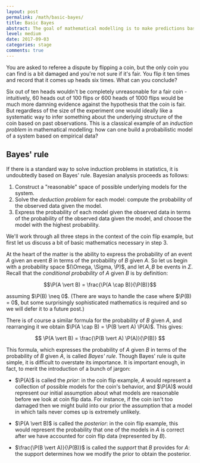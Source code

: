 ```yaml
---
layout: post
permalink: /math/basic-bayes/
title: Basic Bayes
abstract: The goal of mathematical modelling is to make predictions based on limited data. The Bayesian approach to this problem is to organize the data we have into a probabilistic model which is "most likely" to explain it. This post introduces Bayes rule and the language of conditional probability in which it is expressed.
level: medium
date: 2017-09-03
categories: stage
comments: true
---
```


You are asked to referee a dispute by flipping a coin, but the only coin you can find is a bit damaged and you're not sure if it's fair.
You flip it ten times and record that it comes up heads six times.
What can you conclude?

Six out of ten heads wouldn't be completely unreasonable for a fair coin - intuitively, 60 heads out of 100 flips or 600 heads of 1000 flips would be much more damning evidence against the hypothesis that the coin is fair.
But regardless of the size of the experiment one would ideally like a systematic way to infer something about the underlying structure of the coin based on past observations.
This is a classical example of an _induction problem_ in mathematical modelling: how can one build a probabilistic model of a system based on empirical data?

## Bayes' rule

If there is a standard way to solve induction problems in statistics, it is undoubtedly based on Bayes' rule.
Bayesian analysis proceeds as follows:

1. Construct a "reasonable" space of possible underlying models for the system.
2. Solve the _deduction problem_ for each model: compute the probability of the observed data given the model. 
3. Express the probability of each model given the observed data in terms of the probability of the observed data given the model, and choose the model with the highest probability.

We'll work through all three steps in the context of the coin flip example, but first let us discuss a bit of basic mathematics necessary in step 3.

At the heart of the matter is the ability to express the probability of an event $A$ given an event $B$ in terms of the probability of $B$ given $A$.
So let us begin with a probability space $(\Omega, \Sigma, \P)$, and let $A, B$ be events in $\Sigma$.
Recall that the _conditional probability_ of $A$ given $B$ is by definition:

$$\P(A \vert B) = \frac{\P(A \cap B)}{\P(B)}$$

assuming $\P(B) \neq 0$.
(There are ways to handle the case where $\P(B) = 0$, but some surprisingly sophisticated mathematics is required and so we will defer it to a future post.)

There is of course a similar formula for the probability of $B$ given $A$, and rearranging it we obtain $\P(A \cap B) = \P(B \vert A) \P(A)$.
This gives:

$$
\P(A \vert B) = \frac{\P(B \vert A) \P(A)}{\P(B)}
$$

This formula, which expresses the probability of $A$ given $B$ in terms of the probability of $B$ given $A$, is called _Bayes' rule_.
Though Bayes' rule is quite simple, it is difficult to overstate its importance.
It is important enough, in fact, to merit the introduction of a bunch of jargon:

- $\P(A)$ is called the _prior_: in the coin flip example, $A$ would represent a collection of possible models for the coin's behavior, and $\P(A)$ would represent our initial assumption about what models are reasonable before we look at coin flip data.
For instance, if the coin isn't too damaged then we might build into our prior the assumption that a model in which tails never comes up is extremely unlikely.

- $\P(A \vert B)$ is called the _posterior_: in the coin flip example, this would represent the probability that one of the models in $A$ is correct after we have accounted for coin flip data (represented by $B$).

- $\frac{\P(B \vert A)}{\P(B)}$ is called the _support_ that $B$ provides for $A$: the support determines how we modify the prior to obtain the posterior.

## 
